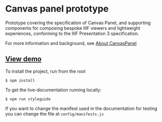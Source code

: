# Canvas panel prototype

Prototype covering the specification of Canvas Panel, and supporting components
for composing bespoke IIIF viewers and lightweight experiences, conforming to the
IIIF Presentation 3 specification.

For more information and background, see [About CanvasPanel](about.md)

## [View demo](https://canvas-panel-proto.netlify.com/)

To install the project, run from the root

```
$ npm install
```

To get the live-documentation running locally:

```
$ npm run styleguide
```

If you want to change the manifest used in the documentation for testing you
can change the file at `config/manifests.js`
